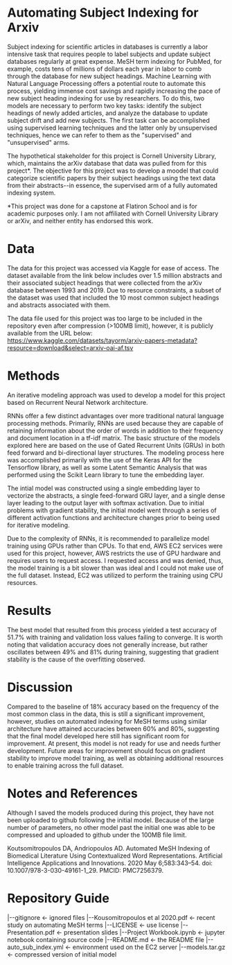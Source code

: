 # Automating Subject Indexing for Arxiv
Subject indexing for scientific articles in databases is currently a labor intensive task that requires people to label subjects and update subject databases regularly at great expense. MeSH term indexing for PubMed, for example, costs tens of millions of dollars each year in labor to comb through the database for new subject headings. Machine Learning with Natural Language Processing offers a potential route to automate this process, yielding immense cost savings and rapidly increasing the pace of new subject heading indexing for use by researchers. To do this, two models are necessary to perform two key tasks: identify the subject headings of newly added articles, and analyze the database to update subject drift and add new subjects. The first task can be accomplished using supervised learning techniques and the latter only by unsupervised techniques, hence we can refer to them as the "supervised" and "unsupervised" arms.

The hypothetical stakeholder for this project is Cornell University Library, which, maintains the arXiv database that data was pulled from for this project*. The objective for this project was to develop a moodel that could categorize scientific papers by their subject headings using the text data from their abstracts--in essence, the supervised arm of a fully automated indexing system.

*This project was done for a capstone at Flatiron School and is for academic purposes only. I am not affiliated with Cornell University Library or arXiv, and neither entity has endorsed this work.

# Data

The data for this project was accessed via Kaggle for ease of access. The dataset available from the link below includes over 1.5 million abstracts and their associated subject headings that were collected from the arXiv database between 1993 and 2019. Due to resource constraints, a subset of the dataset was used that included the 10 most common subject headings and abstracts associated with them.

The data file used for this project was too large to be included in the repository even after compression (>100MB limit), however, it is publicly available from the URL below:
https://www.kaggle.com/datasets/tayorm/arxiv-papers-metadata?resource=download&select=arxiv-oai-af.tsv

# Methods

An iterative modeling approach was used to develop a model for this project based on Recurrent Neural Network architecture. 

RNNs offer a few distinct advantages over more traditional natural language processing methods. Primarily, RNNs are used because they are capable of retaining information about the order of words in addition to their frequency and document location in a tf-idf matrix. The basic structure of the models explored here are based on the use of Gated Recurrent Units (GRUs) in both feed forward and bi-directional layer structures. The modeling process here was accomplished primarily with the use of the Keras API for the Tensorflow library, as well as some Latent Semantic Analysis that was performed using the Scikit Learn library to tune the embedding layer.

The intial model was constructed using a single embedding layer to vectorize the abstracts, a single feed-forward GRU layer, and a single dense layer leading to the output layer with softmax activation. Due to initial problems with gradient stability, the initial model went through a series of different activation functions and architecture changes prior to being used for iterative modeling.

Due to the complexity of RNNs, it is recommended to parallelize model training using GPUs rather than CPUs. To that end, AWS EC2 services were used for this project, however, AWS restricts the use of GPU hardware and requires users to request access. I requested access and was denied, thus, the model training is a bit slower than was ideal and I could not make use of the full dataset. Instead, EC2 was utilized to perform the training using CPU resources.

# Results

The best model that resulted from this process yielded a test accuracy of 51.7% with training and validation loss values failing to converge. It is worth noting that validation accuracy does not generally increase, but rather oscillates between 49% and 81% during training, suggesting that gradient stability is the cause of the overfitting observed. 

# Discussion

Compared to the baseline of 18% accuracy based on the frequency of the most common class in the data, this is still a significant improvement, however, studies on automated indexing for MeSH terms using similar architecture have attained accuracies between 60% and 80%, suggesting that the final model developed here still has significant room for improvement. At present, this model is not ready for use and needs further development. Future areas for improvement should focus on gradient stability to improve model training, as well as obtaining additional resources to enable training across the full dataset.

# Notes and References

Although I saved the models produced during this project, they have not been uploaded to github following the initial model. Because of the large number of parameters, no other model past the initial one was able to be compressed and uploaded to github under the 100MB file limit.

Koutsomitropoulos DA, Andriopoulos AD. Automated MeSH Indexing of Biomedical Literature Using Contextualized Word Representations. Artificial Intelligence Applications and Innovations. 2020 May 6;583:343–54. doi: 10.1007/978-3-030-49161-1_29. PMCID: PMC7256379.

# Repository Guide

|--gitignore                                        <- ignored files
|--Kousomitropoulos et al 2020.pdf                  <- recent study on automating MeSH terms
|--LICENSE                                          <- use license
|--Presentation.pdf                                 <- presentation slides
|--Project Workbook.ipynb                           <- jupyter notebook containing source code
|--README.md                                        <- the README file
|--auto_sub_index.yml                               <- environment used on the EC2 server
|--models.tar.gz                                    <- compressed version of initial model
